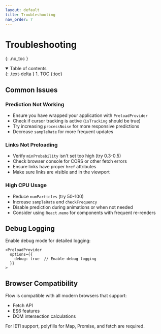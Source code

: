 ```yaml
---
layout: default
title: Troubleshooting
nav_order: 7
---
```


# Troubleshooting

{: .no_toc }

<details open markdown="block">
  <summary>
    Table of contents
  </summary>
  {: .text-delta }
1. TOC
{:toc}
</details>

## Common Issues

### Prediction Not Working

- Ensure you have wrapped your application with `PreloadProvider`
- Check if cursor tracking is active (`isTracking` should be true)
- Try increasing `processNoise` for more responsive predictions
- Decrease `sampleRate` for more frequent updates

### Links Not Preloading

- Verify `minProbability` isn't set too high (try 0.3-0.5)
- Check browser console for CORS or other fetch errors
- Ensure links have proper `href` attributes
- Make sure links are visible and in the viewport

### High CPU Usage

- Reduce `numParticles` (try 50-100)
- Increase `sampleRate` and `checkFrequency`
- Disable prediction during animations or when not needed
- Consider using `React.memo` for components with frequent re-renders

## Debug Logging

Enable debug mode for detailed logging:

```tsx
<PreloadProvider 
  options={{ 
    debug: true  // Enable debug logging
  }}
>
```

## Browser Compatibility

Flow is compatible with all modern browsers that support:
- Fetch API
- ES6 features
- DOM intersection calculations

For IE11 support, polyfills for Map, Promise, and fetch are required.